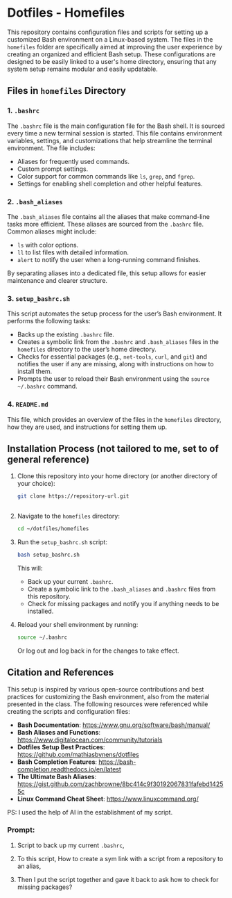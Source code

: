 # Dotfiles - Homefiles

This repository contains configuration files and scripts for setting up a customized Bash environment on a Linux-based system. The files in the `homefiles` folder are specifically aimed at improving the user experience by creating an organized and efficient Bash setup. These configurations are designed to be easily linked to a user's home directory, ensuring that any system setup remains modular and easily updatable.

## Files in `homefiles` Directory

### 1. `.bashrc`
The `.bashrc` file is the main configuration file for the Bash shell. It is sourced every time a new terminal session is started. This file contains environment variables, settings, and customizations that help streamline the terminal environment. The file includes:

- Aliases for frequently used commands.
- Custom prompt settings.
- Color support for common commands like `ls`, `grep`, and `fgrep`.
- Settings for enabling shell completion and other helpful features.

### 2. `.bash_aliases`
The `.bash_aliases` file contains all the aliases that make command-line tasks more efficient. These aliases are sourced from the `.bashrc` file. Common aliases might include:

- `ls` with color options.
- `ll` to list files with detailed information.
- `alert` to notify the user when a long-running command finishes.

By separating aliases into a dedicated file, this setup allows for easier maintenance and clearer structure.

### 3. `setup_bashrc.sh`
This script automates the setup process for the user’s Bash environment. It performs the following tasks:

- Backs up the existing `.bashrc` file.
- Creates a symbolic link from the `.bashrc` and `.bash_aliases` files in the `homefiles` directory to the user’s home directory.
- Checks for essential packages (e.g., `net-tools`, `curl`, and `git`) and notifies the user if any are missing, along with instructions on how to install them.
- Prompts the user to reload their Bash environment using the `source ~/.bashrc` command.

### 4. `README.md`
This file, which provides an overview of the files in the `homefiles` directory, how they are used, and instructions for setting them up.

## Installation Process (not tailored to me, set to of general reference)

1. Clone this repository into your home directory (or another directory of your choice):
    ```bash
    git clone https://repository-url.git
       
    ```

2. Navigate to the `homefiles` directory:
    ```bash
    cd ~/dotfiles/homefiles
    ```

3. Run the `setup_bashrc.sh` script:
    ```bash
    bash setup_bashrc.sh
    ```

    This will:
    - Back up your current `.bashrc`.
    - Create a symbolic link to the `.bash_aliases` and `.bashrc` files from this repository.
    - Check for missing packages and notify you if anything needs to be installed.

4. Reload your shell environment by running:
    ```bash
    source ~/.bashrc
    ```

    Or log out and log back in for the changes to take effect.

## Citation and References

This setup is inspired by various open-source contributions and best practices for customizing the Bash environment, also from the material presented in the class. The following resources were referenced while creating the scripts and configuration files:

- **Bash Documentation**: https://www.gnu.org/software/bash/manual/
- **Bash Aliases and Functions**: https://www.digitalocean.com/community/tutorials
- **Dotfiles Setup Best Practices**: https://github.com/mathiasbynens/dotfiles
- **Bash Completion Features**: https://bash-completion.readthedocs.io/en/latest
- **The Ultimate Bash Aliases**: https://gist.github.com/zachbrowne/8bc414c9f30192067831fafebd14255c
- **Linux Command Cheat Sheet**: https://www.linuxcommand.org/


PS: I used the help of AI in the establishment of my script.

### Prompt: 
  1. Script to back up my current `.bashrc`,

  2. To this script, How to create a sym link with a script from a repository to an alias,

  3. Then I put the script together and gave it back to ask how to check for missing packages? 
